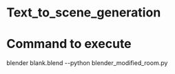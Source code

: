 # Text_to_scene_generation

# Command to execute
blender blank.blend --python blender_modified_room.py
